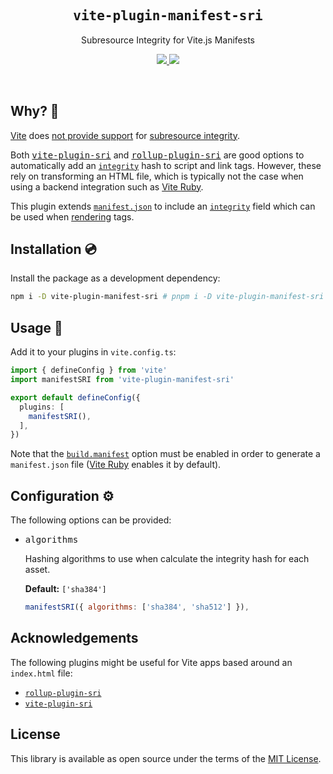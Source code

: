 <h2 align='center'>
  <samp>vite-plugin-manifest-sri</samp>
</h2>

<p align='center'>Subresource Integrity for Vite.js Manifests</p>

<p align='center'>
  <a href='https://www.npmjs.com/package/vite-plugin-manifest-sri'>
    <img src='https://img.shields.io/npm/v/vite-plugin-manifest-sri?color=222&style=flat-square'>
  </a>
  <a href='https://github.com/ElMassimo/vite-plugin-manifest-sri/blob/main/LICENSE.txt'>
    <img src='https://img.shields.io/badge/license-MIT-blue.svg'>
  </a>
</p>

<br>

[Vite]: https://vitejs.dev/
[Vite Ruby]: https://github.com/ElMassimo/vite_ruby
[SRI]: https://developer.mozilla.org/en-US/docs/Web/Security/Subresource_Integrity
[manifest]: https://vitejs.dev/guide/backend-integration.html#backend-integration

[rollup-plugin-sri]: https://github.com/JonasKruckenberg/rollup-plugin-sri
[vite-plugin-sri]: https://github.com/small-tech/vite-plugin-sri
[manifest]: https://vitejs.dev/guide/backend-integration.html
[rendering]: https://vite-ruby.netlify.app/overview.html#in-production

## Why? 🤔

[Vite] does [not provide support](https://github.com/vitejs/vite/issues/2377) for [subresource integrity][sri].

Both <kbd>[vite-plugin-sri]</kbd> and <kbd>[rollup-plugin-sri]</kbd> are good
options to automatically add an [`integrity`][sri] hash to script and link tags. However, these rely on transforming an HTML file, which is typically not the case when using a backend integration such as [Vite Ruby].

This plugin extends [`manifest.json`][manifest] to include an [`integrity`][sri] field which can be used when [rendering] tags.

## Installation 💿

Install the package as a development dependency:

```bash
npm i -D vite-plugin-manifest-sri # pnpm i -D vite-plugin-manifest-sri
```

## Usage 🚀

Add it to your plugins in `vite.config.ts`:

```ts
import { defineConfig } from 'vite'
import manifestSRI from 'vite-plugin-manifest-sri'

export default defineConfig({
  plugins: [
    manifestSRI(),
  ],
})
```

Note that the [`build.manifest`](https://vitejs.dev/config/#build-manifest) option
must be enabled in order to generate a `manifest.json` file ([Vite Ruby] enables it by default).

## Configuration ⚙️

The following options can be provided:

- <kbd>algorithms</kbd>
  
  Hashing algorithms to use when calculate the integrity hash for each asset.

  __Default:__ `['sha384']`

  ``` js
  manifestSRI({ algorithms: ['sha384', 'sha512'] }),
  ``` 

## Acknowledgements

The following plugins might be useful for Vite apps based around an `index.html` file:

- [`rollup-plugin-sri`](https://github.com/JonasKruckenberg/rollup-plugin-sri)
- [`vite-plugin-sri`](https://github.com/small-tech/vite-plugin-sri)

## License

This library is available as open source under the terms of the [MIT License](https://opensource.org/licenses/MIT).
